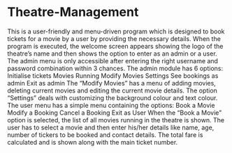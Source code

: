 # Theatre-Management
This is a user-friendly and menu-driven program which is designed to book tickets for a movie by a user by providing the necessary details.
When the program is executed, the welcome screen appears showing the logo of the theatre’s name and then shows the option to enter as an admin or a user. 
The admin menu is only accessible after entering the right username and password combination within 3 chances. 
The admin module has 6 options:
  Initialise tickets 
  Movies Running 
  Modify Movies 
  Settings 
  See bookings as admin 
  Exit as admin 
The “Modify Movies” has a menu of adding movies, deleting current movies and editing the current movie details. The option “Settings” deals with customizing the background colour and text colour. 
The user menu has a simple menu containing the options:
  Book a Movie 
  Modify a Booking 
  Cancel a Booking 
  Exit as User 
When the “Book a Movie” option is selected, the list of all movies running in the theatre is shown. The user has to select a movie and then enter his/her details like name, age, number of tickers to be booked and contact details. The total fare is calculated and is shown along with the main ticket number.

